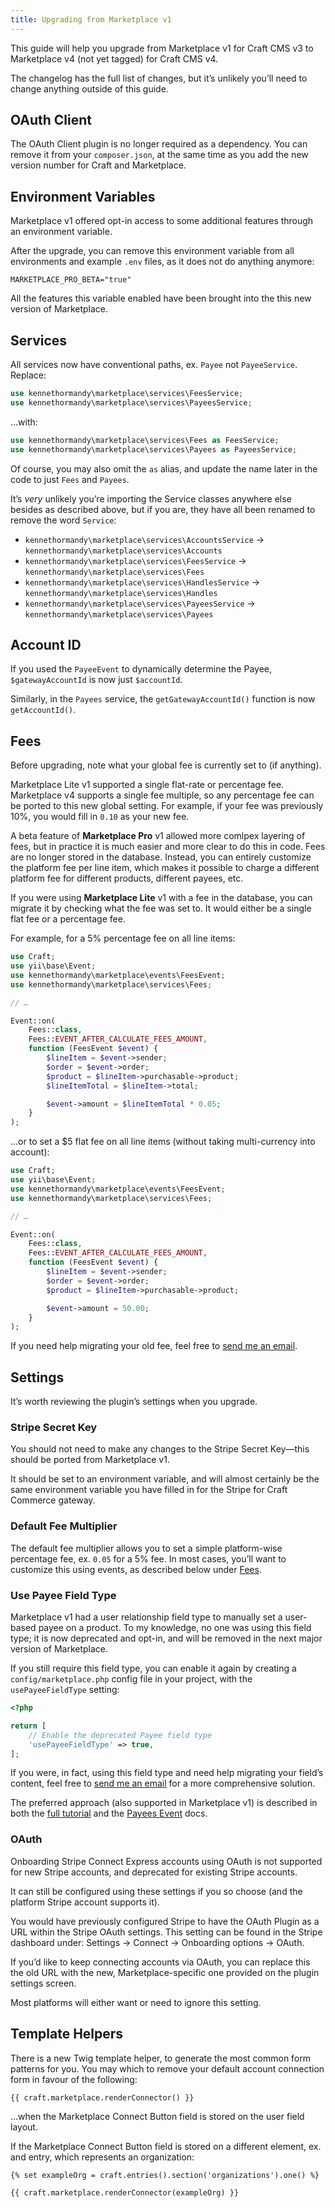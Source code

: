 ```yaml
---
title: Upgrading from Marketplace v1
---
```


This guide will help you upgrade from Marketplace v1 for Craft CMS v3 to Marketplace v4 (not yet tagged) for Craft CMS v4.

The changelog has the full list of changes, but it’s unlikely you’ll need to change anything outside of this guide.

## OAuth Client

The OAuth Client plugin is no longer required as a dependency. You can remove it from your `composer.json`, at the same time as you add the new version number for Craft and Marketplace.

## Environment Variables

Marketplace v1 offered opt-in access to some additional features through an environment variable.

After the upgrade, you can remove this environment variable from all environments and example `.env` files, as it does not do anything anymore:

```
MARKETPLACE_PRO_BETA="true"
```

All the features this variable enabled have been brought into the this new version of Marketplace.

## Services

All services now have conventional paths, ex. `Payee` not `PayeeService`. Replace:

```php
use kennethormandy\marketplace\services\FeesService;
use kennethormandy\marketplace\services\PayeesService;
```

…with:

```php
use kennethormandy\marketplace\services\Fees as FeesService;
use kennethormandy\marketplace\services\Payees as PayeesService;
```

Of course, you may also omit the `as` alias, and update the name later in the code to just `Fees` and `Payees`.

It’s *very* unlikely you’re importing the Service classes anywhere else besides as described above, but if you are, they have all been renamed to remove the word `Service`:

- `kennethormandy\marketplace\services\AccountsService` → `kennethormandy\marketplace\services\Accounts`
- `kennethormandy\marketplace\services\FeesService` → `kennethormandy\marketplace\services\Fees`
- `kennethormandy\marketplace\services\HandlesService` → `kennethormandy\marketplace\services\Handles`
- `kennethormandy\marketplace\services\PayeesService` → `kennethormandy\marketplace\services\Payees`

## Account ID

If you used the `PayeeEvent` to dynamically determine the Payee, `$gatewayAccountId` is now just `$accountId`.

Similarly, in the `Payees` service, the `getGatewayAccountId()` function is now `getAccountId()`.

## Fees

Before upgrading, note what your global fee is currently set to (if anything).

Marketplace Lite v1 supported a single flat-rate or percentage fee. Marketplace v4 supports a single fee multiple, so any percentage fee can be ported to this new global setting. For example, if your fee was previously 10%, you would fill in `0.10` as your new fee.

A beta feature of **Marketplace Pro** v1 allowed more comlpex layering of fees, but in practice it is much easier and more clear to do this in code. Fees are no longer stored in the database. Instead, you can entirely customize the platform fee per line item, which makes it possible to charge a different platform fee for different products, different payees, etc.

If you were using **Marketplace Lite** v1 with a fee in the database, you can migrate it by checking what the fee was set to. It would either be a single flat fee or a percentage fee.

For example, for a 5% percentage fee on all line items:

```php
use Craft;
use yii\base\Event;
use kennethormandy\marketplace\events\FeesEvent;
use kennethormandy\marketplace\services\Fees;

// …

Event::on(
    Fees::class,
    Fees::EVENT_AFTER_CALCULATE_FEES_AMOUNT,
    function (FeesEvent $event) {
        $lineItem = $event->sender;
        $order = $event->order;
        $product = $lineItem->purchasable->product;
        $lineItemTotal = $lineItem->total;

        $event->amount = $lineItemTotal * 0.05;
    }
);
```

…or to set a $5 flat fee on all line items (without taking multi-currency into account):

```php
use Craft;
use yii\base\Event;
use kennethormandy\marketplace\events\FeesEvent;
use kennethormandy\marketplace\services\Fees;

// …

Event::on(
    Fees::class,
    Fees::EVENT_AFTER_CALCULATE_FEES_AMOUNT,
    function (FeesEvent $event) {
        $lineItem = $event->sender;
        $order = $event->order;
        $product = $lineItem->purchasable->product;

        $event->amount = 50.00;
    }
);
```

If you need help migrating your old fee, feel free to [send me an email](mailto:hello+marketplace@kennethormandy.com).

## Settings

It’s worth reviewing the plugin’s settings when you upgrade.

### Stripe Secret Key

You should not need to make any changes to the Stripe Secret Key—this should be ported from Marketplace v1.

It should be set to an environment variable, and will almost certainly be the same environment variable you have filled in for the Stripe for Craft Commerce gateway.

### Default Fee Multiplier

The default fee multiplier allows you to set a simple platform-wise percentage fee, ex. `0.05` for a 5% fee. In most cases, you’ll want to customize this using events, as described below under [Fees](#fees).

### Use Payee Field Type

Marketplace v1 had a user relationship field type to manually set a user-based payee on a product. To my knowledge, no one was using this field type; it is now deprecated and opt-in, and will be removed in the next major version of Marketplace.

If you still require this field type, you can enable it again by creating a `config/marketplace.php` config file in your project, with the `usePayeeFieldType` setting:

```php title=config/marketplace.php
<?php

return [
    // Enable the deprecated Payee field type
    'usePayeeFieldType' => true,
];
```

If you were, in fact, using this field type and need help migrating your field’s content, feel free to [send me an email](mailto:hello+marketplace@kennethormandy.com) for a more comprehensive solution.

The preferred approach (also supported in Marketplace v1) is described in both the [full tutorial](./tutorial.md) and the [Payees Event](./events/payees.md) docs.

### OAuth

Onboarding Stripe Connect Express accounts using OAuth is not supported for new Stripe accounts, and deprecated for existing Stripe accounts.

It can still be configured using these settings if you so choose (and the platform Stripe account supports it).

You would have previously configured Stripe to have the OAuth Plugin as a URL within the Stripe OAuth settings. This setting can be found in the Stripe dashboard under: Settings → Connect → Onboarding options → OAuth.

If you’d like to keep connecting accounts via OAuth, you can replace this the old URL with the new, Marketplace-specific one provided on the plugin settings screen.

Most platforms will either want or need to ignore this setting.

## Template Helpers

There is a new Twig template helper, to generate the most common form patterns for you. You may which to remove your default account connection form in favour of the following:

```twig
{{ craft.marketplace.renderConnector() }}
```

…when the Marketplace Connect Button field is stored on the user field layout.

If the Marketplace Connect Button field is stored on a different element, ex. and entry, which represents an organization:

```twig
{% set exampleOrg = craft.entries().section('organizations').one() %}

{{ craft.marketplace.renderConnector(exampleOrg) }}
```
